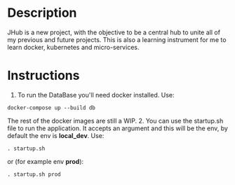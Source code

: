 # Description
JHub is a new project, with the objective to be a central hub to unite all of my previous and future projects. This is also a learning instrument for me to learn docker, kubernetes and micro-services.

# Instructions
1. To run the DataBase you'll need docker installed. Use:
~~~~
docker-compose up --build db
~~~~
The rest of the docker images are still a WIP.
2. You can use the startup.sh file to run the application. It accepts an argument and this will be the env, by default the env is **local_dev**. Use:
~~~~
. startup.sh
~~~~
or (for example env **prod**):
~~~~
. startup.sh prod
~~~~